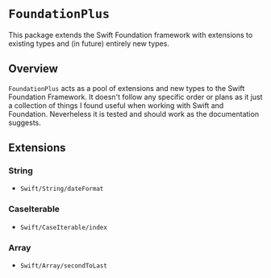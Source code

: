 # ``FoundationPlus``

This package extends the Swift Foundation framework with extensions to existing types and (in future) entirely new types.

## Overview

``FoundationPlus`` acts as a pool of extensions and new types to the Swift Foundation Framework. It doesn't follow any specific order or plans as it just a collection of things I found useful when working with Swift and Foundation.
	Neverheless it is tested and should work as the documentation suggests.

## Extensions

### String

- ``Swift/String/dateFormat``

### CaseIterable

- ``Swift/CaseIterable/index``

### Array

- ``Swift/Array/secondToLast`` 
